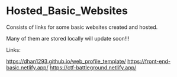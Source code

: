 # Hosted_Basic_Websites
Consists of links for some basic websites created and hosted.

Many of them are stored locally will update soon!!!

Links:

https://dhan1293.github.io/web_profile_template/
https://front-end-basic.netlify.app/
https://ctf-battleground.netlify.app/
